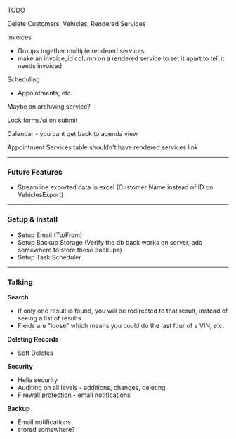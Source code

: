TODO

Delete Customers, Vehicles, Rendered Services

Invoices
- Groups together multiple rendered services
- make an invoice_id column on a rendered service to set it apart to tell it needs invoiced

Scheduling
- Appointments, etc.

Maybe an archiving service?

Lock forms/ui on submit

Calendar - you cant get back to agenda view

Appointment Services table shouldn't have rendered services link


___
### Future Features
- Streamline exported data in excel (Customer Name instead of ID on VehiclesExport)
___

### Setup & Install
- Setup Email (To/From)
- Setup Backup Storage (Verify the db back works on server, add somewhere to store these backups)
- Setup Task Scheduler
___

###  Talking

__Search__
- If only one result is found, you will be redirected to that result, instead of seeing a list of results
- Fields are "loose" which means you could do the last four of a VIN, etc.

__Deleting Records__
- Soft Deletes

__Security__
- Hella security
- Auditing on all levels - additions, changes, deleting
- Firewall protection - email notifications

__Backup__
- Email notifications
- stored somewhere?



